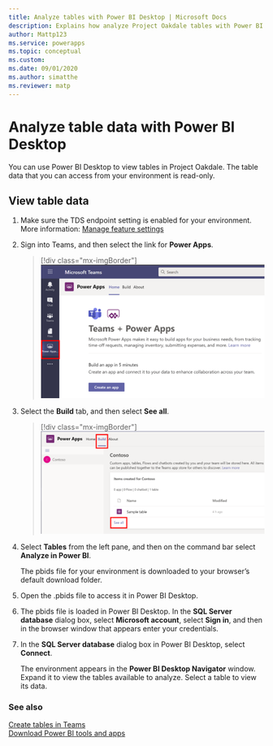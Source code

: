 ```yaml
---
title: Analyze tables with Power BI Desktop | Microsoft Docs
description: Explains how analyze Project Oakdale tables with Power BI Desktop.
author: Mattp123
ms.service: powerapps
ms.topic: conceptual
ms.custom: 
ms.date: 09/01/2020
ms.author: simatthe
ms.reviewer: matp
---
```


# Analyze table data with Power BI Desktop

You can use Power BI Desktop to view tables in Project Oakdale. The table data that you can access from your environment is read-only.

## View table data

1. Make sure the TDS endpoint setting is enabled for your environment. More information: [Manage feature settings](/power-platform/admin/settings-features)

1. Sign into Teams, and then select the link for **Power Apps**.
   > [!div class="mx-imgBorder"] 
   > ![Sign into Power Apps](media/create-table1.png)

1. Select the **Build** tab, and then select **See all**.
   > [!div class="mx-imgBorder"] 
   > ![The Build tab](media/create-table2.png)

1. Select **Tables** from the left pane, and then on the command bar select **Analyze in Power BI**.

   The pbids file for your environment is downloaded to your browser’s default download folder.

1. Open the .pbids file to access it in Power BI Desktop.

1. The pbids file is loaded in Power BI Desktop. In the **SQL Server database** dialog box, select **Microsoft account**, select **Sign in**, and then in the browser window that appears enter your credentials.

1. In the **SQL Server database** dialog box in Power BI Desktop, select **Connect**.

   The environment appears in the **Power BI Desktop Navigator** window. Expand it to view the tables available to analyze. Select a table to view its data.

### See also
[Create tables in Teams](create-table.md) <br />
[Download Power BI tools and apps](https://powerbi.microsoft.com/downloads/)
